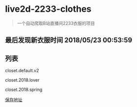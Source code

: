 # live2d-2233-clothes

> 一个自动爬取B站直播间2233衣服的项目

## 最后发现新衣服时间 2018/05/23 00:53:59

## 列表

closet.default.v2

closet.2018.lover

closet.2018.spring



[保存地址](./dist)